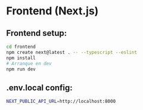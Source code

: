 # Frontend (Next.js)

## Frontend setup:
```bash
cd frontend
npm create next@latest . -- --typescript --eslint
npm install
# Arranque en dev
npm run dev
```

## .env.local config:
```bash
NEXT_PUBLIC_API_URL=http://localhost:8000
```


